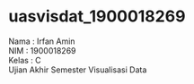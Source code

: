 # uasvisdat_1900018269
Nama  : Irfan Amin <br>
NIM   : 1900018269 <br>
Kelas : C <br>
Ujian Akhir Semester Visualisasi Data
